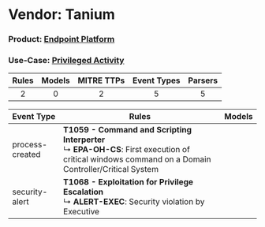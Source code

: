 Vendor: Tanium
==============
### Product: [Endpoint Platform](../ds_tanium_endpoint_platform.md)
### Use-Case: [Privileged Activity](../../../../UseCases/uc_privileged_activity.md)

| Rules | Models | MITRE TTPs | Event Types | Parsers |
|:-----:|:------:|:----------:|:-----------:|:-------:|
|   2   |   0    |     2      |      5      |    5    |

| Event Type      | Rules                                                                                                                                                       | Models |
| --------------- | ----------------------------------------------------------------------------------------------------------------------------------------------------------- | ------ |
| process-created | <b>T1059 - Command and Scripting Interperter</b><br> ↳ <b>EPA-OH-CS</b>: First execution of critical windows command on a Domain Controller/Critical System |        |
| security-alert  | <b>T1068 - Exploitation for Privilege Escalation</b><br> ↳ <b>ALERT-EXEC</b>: Security violation by Executive                                               |        |